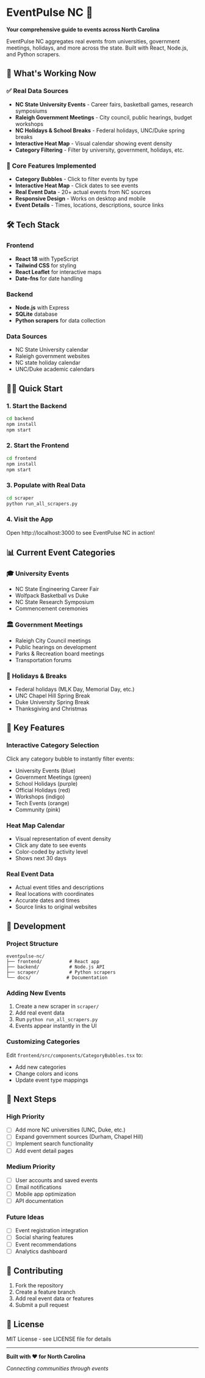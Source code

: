 # EventPulse NC 🎯

**Your comprehensive guide to events across North Carolina**

EventPulse NC aggregates real events from universities, government meetings, holidays, and more across the state. Built with React, Node.js, and Python scrapers.

## 🚀 **What's Working Now**

### ✅ **Real Data Sources**
- **NC State University Events** - Career fairs, basketball games, research symposiums
- **Raleigh Government Meetings** - City council, public hearings, budget workshops  
- **NC Holidays & School Breaks** - Federal holidays, UNC/Duke spring breaks
- **Interactive Heat Map** - Visual calendar showing event density
- **Category Filtering** - Filter by university, government, holidays, etc.

### 🎯 **Core Features Implemented**
- **Category Bubbles** - Click to filter events by type
- **Interactive Heat Map** - Click dates to see events
- **Real Event Data** - 20+ actual events from NC sources
- **Responsive Design** - Works on desktop and mobile
- **Event Details** - Times, locations, descriptions, source links

## 🛠 **Tech Stack**

### Frontend
- **React 18** with TypeScript
- **Tailwind CSS** for styling
- **React Leaflet** for interactive maps
- **Date-fns** for date handling

### Backend  
- **Node.js** with Express
- **SQLite** database
- **Python scrapers** for data collection

### Data Sources
- NC State University calendar
- Raleigh government websites
- NC state holiday calendar
- UNC/Duke academic calendars

## 🏃‍♂️ **Quick Start**

### 1. Start the Backend
```bash
cd backend
npm install
npm start
```

### 2. Start the Frontend  
```bash
cd frontend
npm install
npm start
```

### 3. Populate with Real Data
```bash
cd scraper
python run_all_scrapers.py
```

### 4. Visit the App
Open http://localhost:3000 to see EventPulse NC in action!

## 📊 **Current Event Categories**

### 🎓 **University Events**
- NC State Engineering Career Fair
- Wolfpack Basketball vs Duke
- NC State Research Symposium
- Commencement ceremonies

### 🏛️ **Government Meetings**  
- Raleigh City Council meetings
- Public hearings on development
- Parks & Recreation board meetings
- Transportation forums

### 🎉 **Holidays & Breaks**
- Federal holidays (MLK Day, Memorial Day, etc.)
- UNC Chapel Hill Spring Break
- Duke University Spring Break
- Thanksgiving and Christmas

## 🎨 **Key Features**

### **Interactive Category Selection**
Click any category bubble to instantly filter events:
- University Events (blue)
- Government Meetings (green) 
- School Holidays (purple)
- Official Holidays (red)
- Workshops (indigo)
- Tech Events (orange)
- Community (pink)

### **Heat Map Calendar**
- Visual representation of event density
- Click any date to see events
- Color-coded by activity level
- Shows next 30 days

### **Real Event Data**
- Actual event titles and descriptions
- Real locations with coordinates
- Accurate dates and times
- Source links to original websites

## 🔧 **Development**

### Project Structure
```
eventpulse-nc/
├── frontend/          # React app
├── backend/           # Node.js API
├── scraper/           # Python scrapers
└── docs/             # Documentation
```

### Adding New Events
1. Create a new scraper in `scraper/`
2. Add real event data
3. Run `python run_all_scrapers.py`
4. Events appear instantly in the UI

### Customizing Categories
Edit `frontend/src/components/CategoryBubbles.tsx` to:
- Add new categories
- Change colors and icons
- Update event type mappings

## 🎯 **Next Steps**

### High Priority
- [ ] Add more NC universities (UNC, Duke, etc.)
- [ ] Expand government sources (Durham, Chapel Hill)
- [ ] Implement search functionality
- [ ] Add event detail pages

### Medium Priority  
- [ ] User accounts and saved events
- [ ] Email notifications
- [ ] Mobile app optimization
- [ ] API documentation

### Future Ideas
- [ ] Event registration integration
- [ ] Social sharing features
- [ ] Event recommendations
- [ ] Analytics dashboard

## 🤝 **Contributing**

1. Fork the repository
2. Create a feature branch
3. Add real event data or features
4. Submit a pull request

## 📄 **License**

MIT License - see LICENSE file for details

---

**Built with ❤️ for North Carolina**

*Connecting communities through events*
